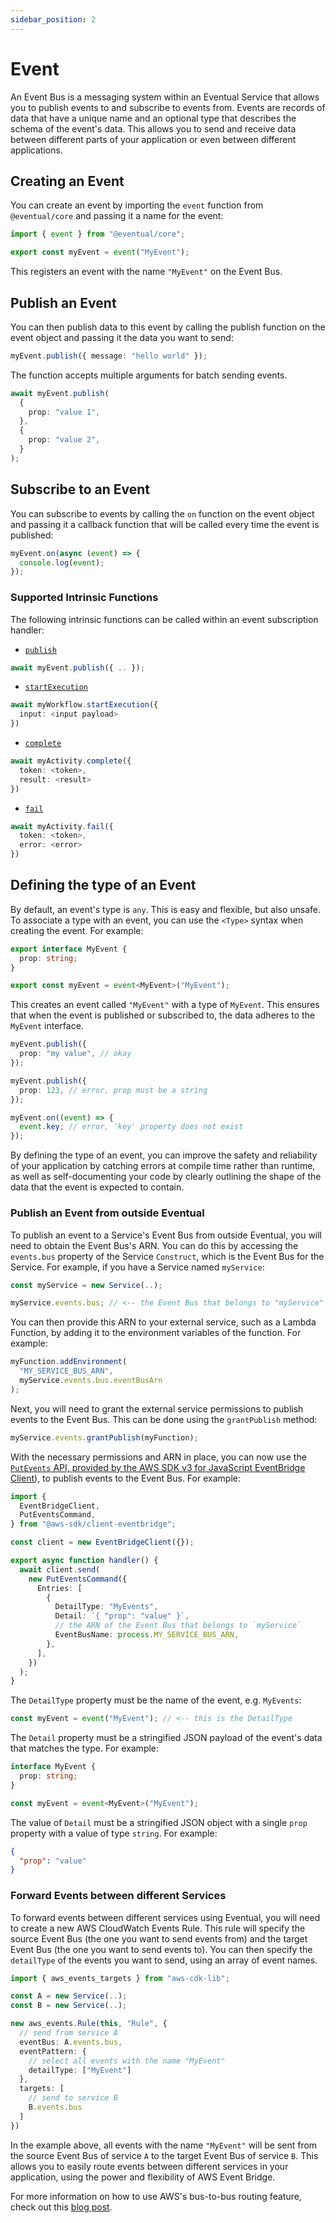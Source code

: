```yaml
---
sidebar_position: 2
---
```


# Event

An Event Bus is a messaging system within an Eventual Service that allows you to publish events to and subscribe to events from. Events are records of data that have a unique name and an optional type that describes the schema of the event's data. This allows you to send and receive data between different parts of your application or even between different applications.

## Creating an Event

You can create an event by importing the `event` function from `@eventual/core` and passing it a name for the event:

```ts
import { event } from "@eventual/core";

export const myEvent = event("MyEvent");
```

This registers an event with the name `"MyEvent"` on the Event Bus.

## Publish an Event

You can then publish data to this event by calling the publish function on the event object and passing it the data you want to send:

```ts
myEvent.publish({ message: "hello world" });
```

The function accepts multiple arguments for batch sending events.

```ts
await myEvent.publish(
  {
    prop: "value 1",
  },
  {
    prop: "value 2",
  }
);
```

## Subscribe to an Event

You can subscribe to events by calling the `on` function on the event object and passing it a callback function that will be called every time the event is published:

```ts
myEvent.on(async (event) => {
  console.log(event);
});
```

### Supported Intrinsic Functions

The following intrinsic functions can be called within an event subscription handler:

- [`publish`](./event.md#publish-to-an-event)

```ts
await myEvent.publish({ .. });
```

- [`startExecution`](./workflow.md#start-execution)

```ts
await myWorkflow.startExecution({
  input: <input payload>
})
```

- [`complete`](./activity.md#complete-an-activity)

```ts
await myActivity.complete({
  token: <token>,
  result: <result>
})
```

- [`fail`](./activity.md#fail-an-activity)

```ts
await myActivity.fail({
  token: <token>,
  error: <error>
})
```

## Defining the type of an Event

By default, an event's type is `any`. This is easy and flexible, but also unsafe. To associate a type with an event, you can use the `<Type>` syntax when creating the event. For example:

```ts
export interface MyEvent {
  prop: string;
}

export const myEvent = event<MyEvent>("MyEvent");
```

This creates an event called `"MyEvent"` with a type of `MyEvent`. This ensures that when the event is published or subscribed to, the data adheres to the `MyEvent` interface.

```ts
myEvent.publish({
  prop: "my value", // okay
});

myEvent.publish({
  prop: 123, // error, prop must be a string
});

myEvent.on((event) => {
  event.key; // error, 'key' property does not exist
});
```

By defining the type of an event, you can improve the safety and reliability of your application by catching errors at compile time rather than runtime, as well as self-documenting your code by clearly outlining the shape of the data that the event is expected to contain.

### Publish an Event from outside Eventual

To publish an event to a Service's Event Bus from outside Eventual, you will need to obtain the Event Bus's ARN. You can do this by accessing the `events.bus` property of the Service `Construct`, which is the Event Bus for the Service. For example, if you have a Service named `myService`:

```ts
const myService = new Service(..);

myService.events.bus; // <-- the Event Bus that belongs to "myService"
```

You can then provide this ARN to your external service, such as a Lambda Function, by adding it to the environment variables of the function. For example:

```ts
myFunction.addEnvironment(
  "MY_SERVICE_BUS_ARN",
  myService.events.bus.eventBusArn
);
```

Next, you will need to grant the external service permissions to publish events to the Event Bus. This can be done using the `grantPublish` method:

```ts
myService.events.grantPublish(myFunction);
```

With the necessary permissions and ARN in place, you can now use the [`PutEvents` API, provided by the AWS SDK v3 for JavaScript EventBridge Client](https://docs.aws.amazon.com/AWSJavaScriptSDK/v3/latest/clients/client-eventbridge/classes/puteventscommand.html)), to publish events to the Event Bus. For example:

```ts
import {
  EventBridgeClient,
  PutEventsCommand,
} from "@aws-sdk/client-eventbridge";

const client = new EventBridgeClient({});

export async function handler() {
  await client.send(
    new PutEventsCommand({
      Entries: [
        {
          DetailType: "MyEvents",
          Detail: `{ "prop": "value" }`,
          // the ARN of the Event Bus that belongs to `myService`
          EventBusName: process.MY_SERVICE_BUS_ARN,
        },
      ],
    })
  );
}
```

The `DetailType` property must be the name of the event, e.g. `MyEvents`:

```ts
const myEvent = event("MyEvent"); // <-- this is the DetailType
```

The `Detail` property must be a stringified JSON payload of the event's data that matches the type. For example:

```ts
interface MyEvent {
  prop: string;
}

const myEvent = event<MyEvent>("MyEvent");
```

The value of `Detail` must be a stringified JSON object with a single `prop` property with a value of type `string`. For example:

```json
{
  "prop": "value"
}
```

### Forward Events between different Services

To forward events between different services using Eventual, you will need to create a new AWS CloudWatch Events Rule. This rule will specify the source Event Bus (the one you want to send events from) and the target Event Bus (the one you want to send events to). You can then specify the `detailType` of the events you want to send, using an array of event names.

```ts
import { aws_events_targets } from "aws-cdk-lib";

const A = new Service(..);
const B = new Service(..);

new aws_events.Rule(this, "Rule", {
  // send from service A
  eventBus: A.events.bus,
  eventPattern: {
    // select all events with the name "MyEvent"
    detailType: ["MyEvent"]
  },
  targets: [
    // send to service B
    B.events.bus
  ]
})
```

In the example above, all events with the name `"MyEvent"` will be sent from the source Event Bus of service `A` to the target Event Bus of service `B`. This allows you to easily route events between different services in your application, using the power and flexibility of AWS Event Bridge.

For more information on how to use AWS's bus-to-bus routing feature, check out this [blog post](https://aws.amazon.com/blogs/compute/using-bus-to-bus-event-routing-with-amazon-eventbridge/).
